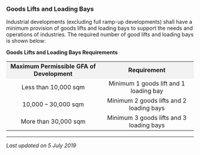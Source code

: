### Goods Lifts and Loading Bays

Industrial developments (excluding full ramp-up developments) shall have
a minimum provision of goods lifts and loading bays to support the needs
and operations of industries. The required number of good lifts and
loading bays is shown below:

**Goods Lifts and Loading Bays Requirements**

<table>
<tbody>
<tr class="odd">
<td
style="text-align: center; width: 50%; background-color: #f2f2f2;"><strong>Maximum
Permissible GFA of Development</strong></td>
<td
style="text-align: center; width: 50%; background-color: #f2f2f2;"><strong>Requirement</strong></td>
</tr>
<tr class="even">
<td style="text-align: center;">Less than 10,000 sqm</td>
<td style="text-align: center;">Minimum 1 goods lift and 1 loading
bay</td>
</tr>
<tr class="odd">
<td style="text-align: center;">10,000 – 30,000 sqm</td>
<td style="text-align: center;">Minimum 2 goods lifts and 2 loading
bays</td>
</tr>
<tr class="even">
<td style="text-align: center;">More than 30,000 sqm</td>
<td style="text-align: center;">Minimum 3 goods lifts and 3 loading
bays</td>
</tr>
</tbody>
</table>

  

------------------------------------------------------------------------

*Last updated on 5 July 2019*
